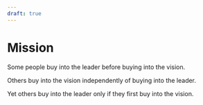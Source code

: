 ```yaml
---
draft: true
---
```



# Mission

Some people buy into the leader before buying into the vision.

Others buy into the vision independently of buying into the leader.

Yet others buy into the leader only if they first buy into the vision.
